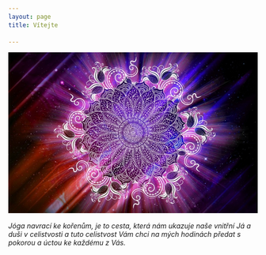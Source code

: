 ```yaml
---
layout: page
title: Vítejte

---
```

![](/uploads/475a86c222a27e6637707ee65bb69f2d.jpg)

_Jóga navrací ke kořenům, je to cesta, která nám ukazuje naše vnitřní Já a duši v celistvosti a tuto celistvost Vám chci na mých hodinách předat s pokorou a úctou ke každému z Vás._